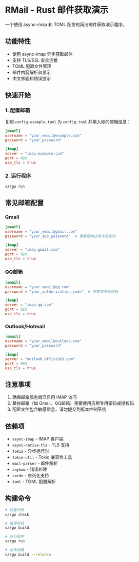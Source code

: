 # RMail - Rust 邮件获取演示

一个使用 async-imap 和 TOML 配置的简洁邮件获取演示程序。

## 功能特性

- 使用 async-imap 异步获取邮件
- 支持 TLS/SSL 安全连接
- TOML 配置文件管理
- 邮件内容解析和显示
- 中文界面和错误提示

## 快速开始

### 1. 配置邮箱

复制 `config.example.toml` 为 `config.toml` 并填入你的邮箱信息：

```toml
[email]
username = "your_email@example.com"
password = "your_password"

[imap]
server = "imap.example.com"
port = 993
use_tls = true
```

### 2. 运行程序

```bash
cargo run
```

## 常见邮箱配置

### Gmail
```toml
[email]
username = "your_email@gmail.com"
password = "your_app_password"  # 需要使用应用专用密码

[imap]
server = "imap.gmail.com"
port = 993
use_tls = true
```

### QQ邮箱
```toml
[email]
username = "your_email@qq.com"
password = "your_authorization_code"  # 需要使用授权码

[imap]
server = "imap.qq.com"
port = 993
use_tls = true
```

### Outlook/Hotmail
```toml
[email]
username = "your_email@outlook.com"
password = "your_password"

[imap]
server = "outlook.office365.com"
port = 993
use_tls = true
```

## 注意事项

1. 确保邮箱服务商已启用 IMAP 访问
2. 某些邮箱（如 Gmail、QQ邮箱）需要使用应用专用密码或授权码
3. 配置文件包含敏感信息，请勿提交到版本控制系统

## 依赖项

- `async-imap` - IMAP 客户端
- `async-native-tls` - TLS 支持
- `tokio` - 异步运行时
- `tokio-util` - Tokio 兼容性工具
- `mail-parser` - 邮件解析
- `anyhow` - 错误处理
- `serde` - 序列化支持
- `toml` - TOML 配置解析

## 构建命令

```bash
# 检查代码
cargo check

# 编译项目
cargo build

# 运行程序
cargo run

# 发布构建
cargo build --release
```
